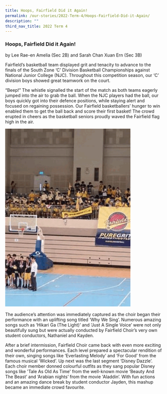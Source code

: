 ```yaml
---
title: Hoops, Fairfield Did it Again!
permalink: /our-stories/2022-Term-4/Hoops-Fairfield-Did-it-Again/
description: ""
third_nav_title: 2022 Term 4
---
```

### Hoops, Fairfield Did it Again!


by Lee Rae-en Amelia (Sec 2B) and Sarah Chan Xuan Ern (Sec 3B) 

  

Fairfield’s basketball team displayed grit and tenacity to advance to the finals of the South Zone ‘C’ Division Basketball Championships against National Junior College (NJC). Throughout this competition season, our ‘C’ division boys showed great teamwork on the court.

  

“Beep!” The whistle signalled the start of the match as both teams eagerly jumped into the air to grab the ball. When the NJC players had the ball, our boys quickly got into their defence positions, while staying alert and focused on regaining possession. Our Fairfield basketballers’ hunger to win enabled them to get the ball back and score their first basket! The crowd erupted in cheers as the basketball seniors proudly waved the Fairfield flag high in the air.

<img src="/images/Hoops Fairfield 1.gif" style="width:80%">

The audience’s attention was immediately captured as the choir began their performance with an uplifting song titled ‘Why We Sing’. Numerous amazing songs such as ‘Hikari Ga (The Light)’ and ‘Just A Single Voice’ were not only beautifully sung but were actually conducted by Fairfield Choir’s very own student conductors, Nathaniel and Kayden.  

After a brief intermission, Fairfield Choir came back with even more exciting and wonderful performances. Each level prepared a spectacular rendition of their own, singing songs like ‘Everlasting Melody’ and ‘For Good’ from the famous musical ‘Wicked’. Up next was the last segment ‘Disney Dazzle’. Each choir member donned colourful outfits as they sang popular Disney songs like 'Tale As Old As Time' from the well-known movie ‘Beauty And The Beast’ and ‘Arabian nights’ from the movie 'Aladdin’. With fun actions and an amazing dance break by student conductor Jayden, this mashup became an immediate crowd favourite.